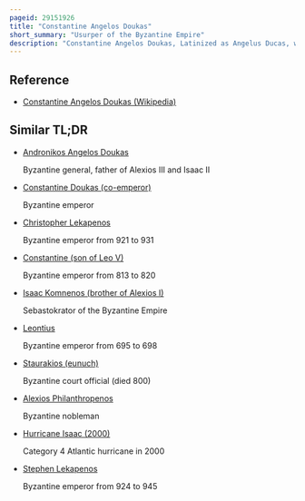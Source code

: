```yaml
---
pageid: 29151926
title: "Constantine Angelos Doukas"
short_summary: "Usurper of the Byzantine Empire"
description: "Constantine Angelos Doukas, Latinized as Angelus Ducas, was a usurper who attempted to overthrow his cousin, the Byzantine emperor Isaac II Angelos, in 1192/93."
---
```


## Reference

- [Constantine Angelos Doukas (Wikipedia)](https://en.wikipedia.org/?curid=29151926)

## Similar TL;DR

- [Andronikos Angelos Doukas](/tldr/en/andronikos-angelos-doukas)

  Byzantine general, father of Alexios III and Isaac II

- [Constantine Doukas (co-emperor)](/tldr/en/constantine-doukas-co-emperor)

  Byzantine emperor

- [Christopher Lekapenos](/tldr/en/christopher-lekapenos)

  Byzantine emperor from 921 to 931

- [Constantine (son of Leo V)](/tldr/en/constantine-son-of-leo-v)

  Byzantine emperor from 813 to 820

- [Isaac Komnenos (brother of Alexios I)](/tldr/en/isaac-komnenos-brother-of-alexios-i)

  Sebastokrator of the Byzantine Empire

- [Leontius](/tldr/en/leontius)

  Byzantine emperor from 695 to 698

- [Staurakios (eunuch)](/tldr/en/staurakios-eunuch)

  Byzantine court official (died 800)

- [Alexios Philanthropenos](/tldr/en/alexios-philanthropenos)

  Byzantine nobleman

- [Hurricane Isaac (2000)](/tldr/en/hurricane-isaac-2000)

  Category 4 Atlantic hurricane in 2000

- [Stephen Lekapenos](/tldr/en/stephen-lekapenos)

  Byzantine emperor from 924 to 945
